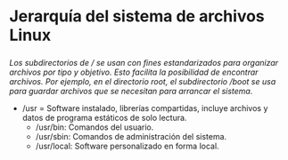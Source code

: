 # Jerarquía del sistema de archivos Linux <h5>

*Los subdirectorios de / se usan con fines estandarizados para organizar archivos por tipo y objetivo. Esto facilita la posibilidad de encontrar archivos. Por ejemplo, en el directorio root, el subdirectorio /boot se usa para guardar archivos que se necesitan para arrancar el sistema.*

* /usr = Software instalado, librerías compartidas, incluye archivos y datos de programa estáticos de solo lectura.
  * /usr/bin: Comandos del usuario.
  * /usr/sbin: Comandos de administración del sistema.
  * /usr/local: Software personalizado en forma local.
